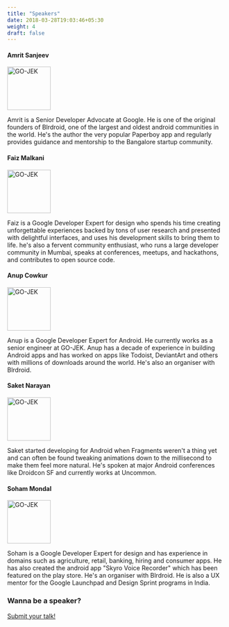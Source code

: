 ```yaml
---
title: "Speakers"
date: 2018-03-28T19:03:46+05:30
weight: 4
draft: false
---
```


#### Amrit Sanjeev
<img alt="GO-JEK" src="/images/amrit.png" width="100" height="100" >

Amrit is a Senior Developer Advocate at Google. He is one of the original founders of Blrdroid, one of the largest and oldest android communities in the world. He's the author the very popular Paperboy app and regularly provides guidance and mentorship to the Bangalore startup community.

#### Faiz Malkani
<img alt="GO-JEK" src="/images/faiz.png" width="100" height="100" >

Faiz is a Google Developer Expert for design who spends his time creating unforgettable experiences backed by tons of user research and presented with delightful interfaces, and uses his development skills to bring them to life. he's also a fervent community enthusiast, who runs a large developer community in Mumbai, speaks at conferences, meetups, and hackathons, and contributes to open source code.

#### Anup Cowkur
<img alt="GO-JEK" src="/images/anup.png" width="100" height="100" >

Anup is a Google Developer Expert for Android. He currently works as a senior engineer at GO-JEK. Anup has a 
decade of experience in building Android apps and has worked on apps like Todoist, DeviantArt and others with millions
of downloads around the world. He's also an organiser with Blrdroid.

#### Saket Narayan
<img alt="GO-JEK" src="/images/saket.png" width="100" height="100" >

Saket started developing for Android when Fragments weren't a thing yet and can often be found tweaking animations down to the millisecond to make them feel more natural. He's spoken at major Android conferences like Droidcon SF and currently works at Uncommon.

#### Soham Mondal
<img alt="GO-JEK" src="/images/soham.png" width="100" height="100" >

Soham is a Google Developer Expert for design and has experience in domains such as agriculture, retail, banking, hiring and consumer apps. He has also created the android app "Skyro Voice Recorder" which has been featured on the play store.
He's an organiser with Blrdroid. He is also a UX mentor for the Google Launchpad and Design Sprint programs in India.

### Wanna be a speaker?
<a href="https://www.papercall.io/droidjam">Submit your talk!</a>
